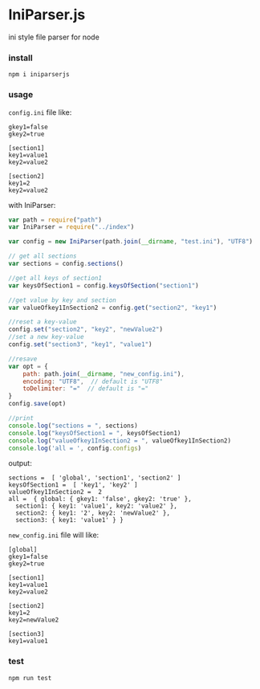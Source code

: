 # IniParser.js

ini style file parser for node

### install

```shell
npm i iniparserjs
```

### usage

`config.ini` file like:

```shell
gkey1=false
gkey2=true

[section1]
key1=value1
key2=value2

[section2]
key1=2
key2=value2
```

with IniParser:

```js
var path = require("path")
var IniParser = require("../index")

var config = new IniParser(path.join(__dirname, "test.ini"), "UTF8")

// get all sections
var sections = config.sections()

//get all keys of section1
var keysOfSection1 = config.keysOfSection("section1")

//get value by key and section
var valueOfkey1InSection2 = config.get("section2", "key1")

//reset a key-value
config.set("section2", "key2", "newValue2")
//set a new key-value
config.set("section3", "key1", "value1")

//resave
var opt = {
    path: path.join(__dirname, "new_config.ini"),
    encoding: "UTF8",  // default is "UTF8"
    toDelimiter: "="  // default is "="
}
config.save(opt)

//print
console.log("sections = ", sections)
console.log("keysOfSection1 = ", keysOfSection1)
console.log("valueOfkey1InSection2 = ", valueOfkey1InSection2)
console.log('all = ', config.configs)
```

output:

```shell
sections =  [ 'global', 'section1', 'section2' ]
keysOfSection1 =  [ 'key1', 'key2' ]
valueOfkey1InSection2 =  2
all =  { global: { gkey1: 'false', gkey2: 'true' },
  section1: { key1: 'value1', key2: 'value2' },
  section2: { key1: '2', key2: 'newValue2' },
  section3: { key1: 'value1' } }
```

`new_config.ini` file will like:

```shell
[global]
gkey1=false
gkey2=true

[section1]
key1=value1
key2=value2

[section2]
key1=2
key2=newValue2

[section3]
key1=value1
```

### test

```shell
npm run test
```
